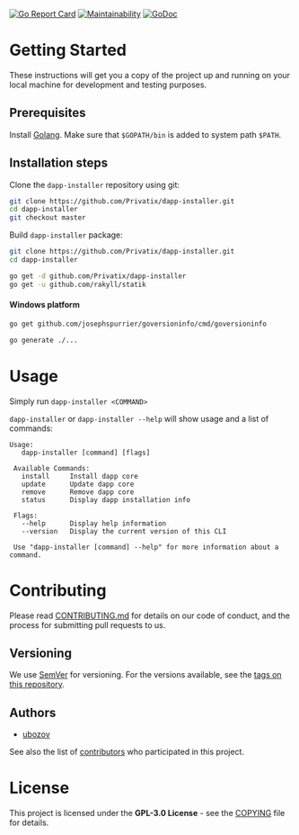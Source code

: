 [![Go Report Card](http://goreportcard.com/badge/github.com/Privatix/dapp-installer)](https://goreportcard.com/report/github.com/Privatix/dapp-installer)
[![Maintainability](https://api.codeclimate.com/v1/badges/603af7ec449bf3ae153c/maintainability)](https://codeclimate.com/github/Privatix/dapp-installer/maintainability)
[![GoDoc](https://godoc.org/github.com/Privatix/dapp-installer?status.svg)](https://godoc.org/github.com/Privatix/dapp-installer)

# Getting Started

These instructions will get you a copy of the project up and running on your local machine for development and testing purposes.

## Prerequisites

Install [Golang](https://golang.org/doc/install). Make sure that `$GOPATH/bin` is added to system path `$PATH`.

## Installation steps

Clone the `dapp-installer` repository using git:

```bash
git clone https://github.com/Privatix/dapp-installer.git
cd dapp-installer
git checkout master
```

Build `dapp-installer` package:

```bash
git clone https://github.com/Privatix/dapp-installer.git
cd dapp-installer

go get -d github.com/Privatix/dapp-installer
go get -u github.com/rakyll/statik
```

#### Windows platform

```bash
go get github.com/josephspurrier/goversioninfo/cmd/goversioninfo

go generate ./...
``` 

# Usage

Simply run `dapp-installer <COMMAND>`

`dapp-installer` or `dapp-installer --help` will show usage and a list of commands:

```
Usage:
   dapp-installer [command] [flags]

 Available Commands:
   install     Install dapp core
   update      Update dapp core
   remove      Remove dapp core
   status      Display dapp installation info
 
 Flags:
   --help      Display help information
   --version   Display the current version of this CLI
   
 Use "dapp-installer [command] --help" for more information about a command.
 ```

# Contributing

Please read [CONTRIBUTING.md](CONTRIBUTING.md) for details on our code of conduct, and the process for submitting pull requests to us.

## Versioning

We use [SemVer](http://semver.org/) for versioning. For the versions available, see the [tags on this repository](https://github.com/Privatix/dappctrl/tags).

## Authors

* [ubozov](https://github.com/ubozov)

See also the list of [contributors](https://github.com/Privatix/dapp-installer/contributors) who participated in this project.

# License

This project is licensed under the **GPL-3.0 License** - see the [COPYING](COPYING) file for details.
